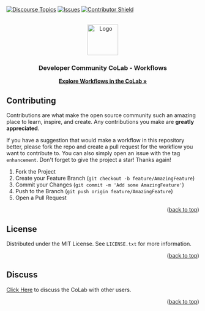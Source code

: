 <a id="readme-top"></a>
[![Discourse Topics][discourse-shield]][discourse-url]
[![Issues][issues-shield]][issues-url]
[![Contributor Shield][contributor-shield]][contributors-url]

[discourse-shield]: https://img.shields.io/discourse/topics?server=https%3A%2F%2Fdeveloper.sailpoint.com%2Fdiscuss&link=https%3A%2F%2Fdeveloper.sailpoint.com%2Fdiscuss%2Fc%2Fcolab%2Fcolab-workflows%2F60
[discourse-url]: https://developer.sailpoint.com/discuss/c/colab/colab-workflows/60
[issues-shield]:https://img.shields.io/github/issues/sailpoint-oss/colab-workflows?label=Issues
[issues-url]:https://github.com/sailpoint-oss/colab-workflows/issues
[contributor-shield]:https://img.shields.io/github/contributors/sailpoint-oss/colab-workflows?label=Contributors
[contributors-url]:https://github.com/sailpoint-oss/colab-workflows/graphs/contributors

<!-- PROJECT LOGO -->
<br />
<div align="center">
  <img src="https://avatars.githubusercontent.com/u/63106368?s=200&v=4" alt="Logo" width="80" height="80">

  <h3 align="center">Developer Community CoLab - Workflows</h3>

  <p align="center">
    <a href="https://developer.sailpoint.com/discuss/c/colab/colab-workflows/60"><strong>Explore Workflows in the CoLab »</strong></a>
  </p>
</div>

<!-- CONTRIBUTING -->
## Contributing

Contributions are what make the open source community such an amazing place to learn, inspire, and create. Any contributions you make are **greatly appreciated**.

If you have a suggestion that would make a workflow in this repository better, please fork the repo and create a pull request for the workflow you want to contribute to. You can also simply open an issue with the tag `enhancement`.
Don't forget to give the project a star! Thanks again!

1. Fork the Project
2. Create your Feature Branch (`git checkout -b feature/AmazingFeature`)
3. Commit your Changes (`git commit -m 'Add some AmazingFeature'`)
4. Push to the Branch (`git push origin feature/AmazingFeature`)
5. Open a Pull Request

<p align="right">(<a href="#readme-top">back to top</a>)</p>

<!-- LICENSE -->
## License

Distributed under the MIT License. See `LICENSE.txt` for more information.

<p align="right">(<a href="#readme-top">back to top</a>)</p>

<!-- CONTACT -->
## Discuss
[Click Here](https://developer.sailpoint.com/discuss/new-topic?title=Your%20CoLab%20question%20title&body=Your%20CoLab%20question%20body%20here&category_id=2&tags=colab) to discuss the CoLab with other users.

<p align="right">(<a href="#readme-top">back to top</a>)</p>

